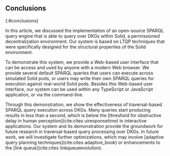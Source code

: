 ## Conclusions
{:#conclusions}

In this article, we discussed the implementation of an open-source SPARQL query engine
that is able to query over DKGs within Solid,
a permissioned decentralization environment.
Our system is based on LTQP techniques
that were specifically designed for the structural properties of the Solid environment.

To demonstrate this system, we provide a Web-based user interface that can be access and used
by anyone with a modern Web browser.
We provide several default SPARQL queries that users can execute across simulated Solid pods,
or users may write their own SPARQL queries for execution against real-world Solid pods.
Besides this Web-based user interface, our system can be used within any TypeScript or JavaScript application,
or via the command-line.

Through this demonstration, we show the effectiveness of traversal-based SPARQL query execution across DKGs.
Many queries start producing results in less than a second,
which is below the [threshold for obstructive delay in human perception](cite:cites uiresponsetime) in interactive applications.
Our system and its demonstration provide the groundwork for future research in traversal-based query processing over DKGs.
In future work, we will investigate further optimizations,
which may involve [adaptive query planning techniques](cite:cites adaptive_book) or enhancements to the [link queue](cite:cites linkqueueevolution).

